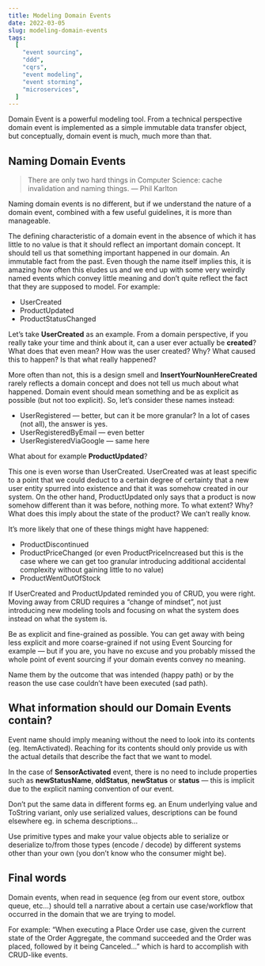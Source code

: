 ```yaml
---
title: Modeling Domain Events
date: 2022-03-05
slug: modeling-domain-events
tags:
  [
    "event sourcing",
    "ddd",
    "cqrs",
    "event modeling",
    "event storming",
    "microservices",
  ]
---
```


Domain Event is a powerful modeling tool. From a technical perspective domain event is implemented as a simple immutable data transfer object, but conceptually, domain event is much, much more than that.

## Naming Domain Events

> There are only two hard things in Computer Science: cache invalidation and naming things.
> — Phil Karlton

Naming domain events is no different, but if we understand the nature of a domain event, combined with a few useful guidelines, it is more than manageable.

The defining characteristic of a domain event in the absence of which it has little to no value is that it should reflect an important domain concept. It should tell us that something important happened in our domain. An immutable fact from the past. Even though the name itself implies this, it is amazing how often this eludes us and we end up with some very weirdly named events which convey little meaning and don’t quite reflect the fact that they are supposed to model. For example:

- UserCreated
- ProductUpdated
- ProductStatusChanged

Let’s take **UserCreated** as an example. From a domain perspective, if you really take your time and think about it, can a user ever actually be **created**? What does that even mean? How was the user created? Why? What caused this to happen? Is that what really happened?

More often than not, this is a design smell and **InsertYourNounHereCreated** rarely reflects a domain concept and does not tell us much about what happened. Domain event should mean something and be as explicit as possible (but not too explicit). So, let’s consider these names instead:

- UserRegistered — better, but can it be more granular? In a lot of cases (not all), the answer is yes.
- UserRegisteredByEmail — even better
- UserRegisteredViaGoogle — same here

What about for example **ProductUpdated**?

This one is even worse than UserCreated. UserCreated was at least specific to a point that we could deduct to a certain degree of certainty that a new user entity spurred into existence and that it was somehow created in our system. On the other hand, ProductUpdated only says that a product is now somehow different than it was before, nothing more. To what extent? Why? What does this imply about the state of the product? We can’t really know.

It’s more likely that one of these things might have happened:

- ProductDiscontinued
- ProductPriceChanged (or even ProductPriceIncreased but this is the case where we can get too granular introducing additional accidental complexity without gaining little to no value)
- ProductWentOutOfStock

If UserCreated and ProductUpdated reminded you of CRUD, you were right. Moving away from CRUD requires a “change of mindset”, not just introducing new modeling tools and focusing on what the system does instead on what the system is.

Be as explicit and fine-grained as possible. You can get away with being less explicit and more coarse-grained if not using Event Sourcing for example — but if you are, you have no excuse and you probably missed the whole point of event sourcing if your domain events convey no meaning.

Name them by the outcome that was intended (happy path) or by the reason the use case couldn’t have been executed (sad path).

## What information should our Domain Events contain?

Event name should imply meaning without the need to look into its contents (eg. ItemActivated). Reaching for its contents should only provide us with the actual details that describe the fact that we want to model.

In the case of **SensorActivated** event, there is no need to include properties such as **newStatusName**, **oldStatus**, **newStatus** or **status** — this is implicit due to the explicit naming convention of our event.

Don’t put the same data in different forms eg. an Enum underlying value and ToString variant, only use serialized values, descriptions can be found elsewhere eg. in schema descriptions…

Use primitive types and make your value objects able to serialize or deserialize to/from those types (encode / decode) by different systems other than your own (you don’t know who the consumer might be).

## Final words

Domain events, when read in sequence (eg from our event store, outbox queue, etc…) should tell a narrative about a certain use case/workflow that occurred in the domain that we are trying to model.

For example: “When executing a Place Order use case, given the current state of the Order Aggregate, the command succeeded and the Order was placed, followed by it being Canceled…” which is hard to accomplish with CRUD-like events.
